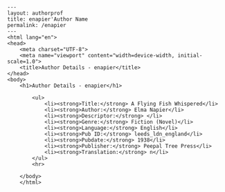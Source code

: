 
    ---
    layout: authorprof
    title: enapier'Author Name 
    permalink: /enapier
    ---
    <html lang="en">
    <head>
        <meta charset="UTF-8">
        <meta name="viewport" content="width=device-width, initial-scale=1.0">
        <title>Author Details - enapier</title>
    </head>
    <body>
        <h1>Author Details - enapier</h1>
        
            <ul>
                <li><strong>Title:</strong> A Flying Fish Whispered</li>
                <li><strong>Author:</strong> Elma Napier</li>
                <li><strong>Descriptor:</strong> </li>
                <li><strong>Genre:</strong> Fiction (Novel)</li>
                <li><strong>Language:</strong> English</li>
                <li><strong>Pub ID:</strong> leeds_ldn_england</li>
                <li><strong>Pubdate:</strong> 1938</li>
                <li><strong>Publisher:</strong> Peepal Tree Press</li>
                <li><strong>Translation:</strong> n</li>
            </ul>
            <hr>
            
        </body>
        </html>
        